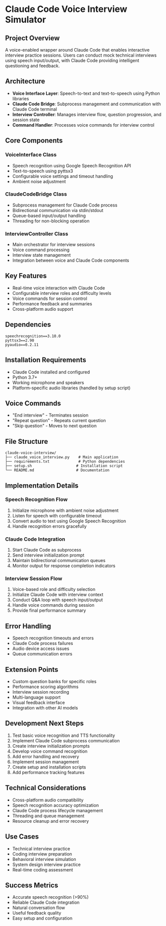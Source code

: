 # Claude Code Voice Interview Simulator

## Project Overview
A voice-enabled wrapper around Claude Code that enables interactive interview practice sessions. Users can conduct mock technical interviews using speech input/output, with Claude Code providing intelligent questioning and feedback.

## Architecture
- **Voice Interface Layer**: Speech-to-text and text-to-speech using Python libraries
- **Claude Code Bridge**: Subprocess management and communication with Claude Code terminal
- **Interview Controller**: Manages interview flow, question progression, and session state
- **Command Handler**: Processes voice commands for interview control

## Core Components

### VoiceInterface Class
- Speech recognition using Google Speech Recognition API
- Text-to-speech using pyttsx3
- Configurable voice settings and timeout handling
- Ambient noise adjustment

### ClaudeCodeBridge Class
- Subprocess management for Claude Code process
- Bidirectional communication via stdin/stdout
- Queue-based input/output handling
- Threading for non-blocking operation

### InterviewController Class
- Main orchestrator for interview sessions
- Voice command processing
- Interview state management
- Integration between voice and Claude Code components

## Key Features
- Real-time voice interaction with Claude Code
- Configurable interview roles and difficulty levels
- Voice commands for session control
- Performance feedback and summaries
- Cross-platform audio support

## Dependencies
```
speechrecognition==3.10.0
pyttsx3==2.90
pyaudio==0.2.11
```

## Installation Requirements
- Claude Code installed and configured
- Python 3.7+
- Working microphone and speakers
- Platform-specific audio libraries (handled by setup script)

## Voice Commands
- "End interview" - Terminates session
- "Repeat question" - Repeats current question
- "Skip question" - Moves to next question

## File Structure
```
claude-voice-interview/
├── claude_voice_interview.py    # Main application
├── requirements.txt             # Python dependencies
├── setup.sh                    # Installation script
└── README.md                   # Documentation
```

## Implementation Details

### Speech Recognition Flow
1. Initialize microphone with ambient noise adjustment
2. Listen for speech with configurable timeout
3. Convert audio to text using Google Speech Recognition
4. Handle recognition errors gracefully

### Claude Code Integration
1. Start Claude Code as subprocess
2. Send interview initialization prompt
3. Maintain bidirectional communication queues
4. Monitor output for response completion indicators

### Interview Session Flow
1. Voice-based role and difficulty selection
2. Initialize Claude Code with interview context
3. Conduct Q&A loop with speech input/output
4. Handle voice commands during session
5. Provide final performance summary

## Error Handling
- Speech recognition timeouts and errors
- Claude Code process failures
- Audio device access issues
- Queue communication errors

## Extension Points
- Custom question banks for specific roles
- Performance scoring algorithms
- Interview session recording
- Multi-language support
- Visual feedback interface
- Integration with other AI models

## Development Next Steps
1. Test basic voice recognition and TTS functionality
2. Implement Claude Code subprocess communication
3. Create interview initialization prompts
4. Develop voice command recognition
5. Add error handling and recovery
6. Implement session management
7. Create setup and installation scripts
8. Add performance tracking features

## Technical Considerations
- Cross-platform audio compatibility
- Speech recognition accuracy optimization
- Claude Code process lifecycle management
- Threading and queue management
- Resource cleanup and error recovery

## Use Cases
- Technical interview practice
- Coding interview preparation
- Behavioral interview simulation
- System design interview practice
- Real-time coding assessment

## Success Metrics
- Accurate speech recognition (>90%)
- Reliable Claude Code integration
- Natural conversation flow
- Useful feedback quality
- Easy setup and configuration